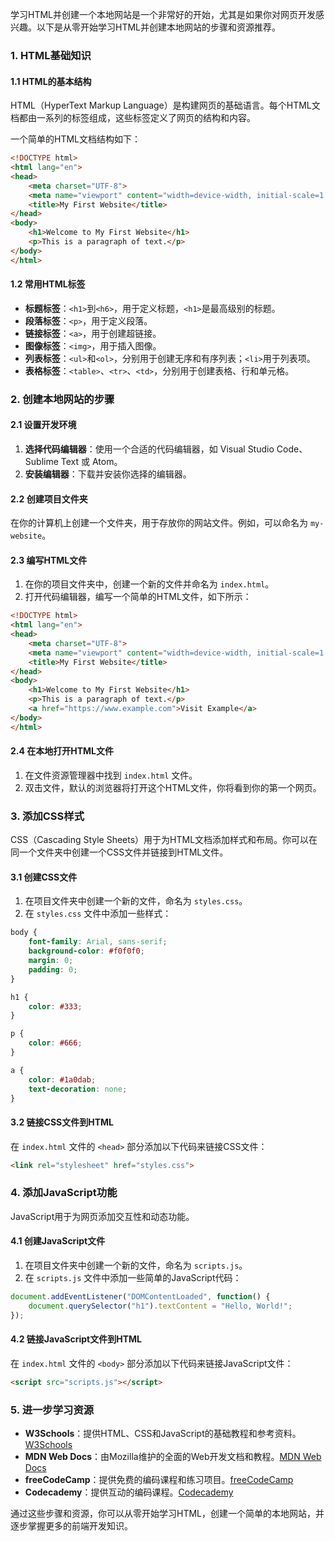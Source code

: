 学习HTML并创建一个本地网站是一个非常好的开始，尤其是如果你对网页开发感兴趣。以下是从零开始学习HTML并创建本地网站的步骤和资源推荐。

### 1. HTML基础知识

#### 1.1 HTML的基本结构

HTML（HyperText Markup Language）是构建网页的基础语言。每个HTML文档都由一系列的标签组成，这些标签定义了网页的结构和内容。

一个简单的HTML文档结构如下：

```html
<!DOCTYPE html>
<html lang="en">
<head>
    <meta charset="UTF-8">
    <meta name="viewport" content="width=device-width, initial-scale=1.0">
    <title>My First Website</title>
</head>
<body>
    <h1>Welcome to My First Website</h1>
    <p>This is a paragraph of text.</p>
</body>
</html>
```

#### 1.2 常用HTML标签

- **标题标签**：`<h1>`到`<h6>`，用于定义标题，`<h1>`是最高级别的标题。
- **段落标签**：`<p>`，用于定义段落。
- **链接标签**：`<a>`，用于创建超链接。
- **图像标签**：`<img>`，用于插入图像。
- **列表标签**：`<ul>`和`<ol>`，分别用于创建无序和有序列表；`<li>`用于列表项。
- **表格标签**：`<table>`、`<tr>`、`<td>`，分别用于创建表格、行和单元格。

### 2. 创建本地网站的步骤

#### 2.1 设置开发环境

1. **选择代码编辑器**：使用一个合适的代码编辑器，如 Visual Studio Code、Sublime Text 或 Atom。
2. **安装编辑器**：下载并安装你选择的编辑器。

#### 2.2 创建项目文件夹

在你的计算机上创建一个文件夹，用于存放你的网站文件。例如，可以命名为 `my-website`。

#### 2.3 编写HTML文件

1. 在你的项目文件夹中，创建一个新的文件并命名为 `index.html`。
2. 打开代码编辑器，编写一个简单的HTML文件，如下所示：

```html
<!DOCTYPE html>
<html lang="en">
<head>
    <meta charset="UTF-8">
    <meta name="viewport" content="width=device-width, initial-scale=1.0">
    <title>My First Website</title>
</head>
<body>
    <h1>Welcome to My First Website</h1>
    <p>This is a paragraph of text.</p>
    <a href="https://www.example.com">Visit Example</a>
</body>
</html>
```

#### 2.4 在本地打开HTML文件

1. 在文件资源管理器中找到 `index.html` 文件。
2. 双击文件，默认的浏览器将打开这个HTML文件，你将看到你的第一个网页。

### 3. 添加CSS样式

CSS（Cascading Style Sheets）用于为HTML文档添加样式和布局。你可以在同一个文件夹中创建一个CSS文件并链接到HTML文件。

#### 3.1 创建CSS文件

1. 在项目文件夹中创建一个新的文件，命名为 `styles.css`。
2. 在 `styles.css` 文件中添加一些样式：

```css
body {
    font-family: Arial, sans-serif;
    background-color: #f0f0f0;
    margin: 0;
    padding: 0;
}

h1 {
    color: #333;
}

p {
    color: #666;
}

a {
    color: #1a0dab;
    text-decoration: none;
}
```

#### 3.2 链接CSS文件到HTML

在 `index.html` 文件的 `<head>` 部分添加以下代码来链接CSS文件：

```html
<link rel="stylesheet" href="styles.css">
```

### 4. 添加JavaScript功能

JavaScript用于为网页添加交互性和动态功能。

#### 4.1 创建JavaScript文件

1. 在项目文件夹中创建一个新的文件，命名为 `scripts.js`。
2. 在 `scripts.js` 文件中添加一些简单的JavaScript代码：

```javascript
document.addEventListener("DOMContentLoaded", function() {
    document.querySelector("h1").textContent = "Hello, World!";
});
```

#### 4.2 链接JavaScript文件到HTML

在 `index.html` 文件的 `<body>` 部分添加以下代码来链接JavaScript文件：

```html
<script src="scripts.js"></script>
```

### 5. 进一步学习资源

- **W3Schools**：提供HTML、CSS和JavaScript的基础教程和参考资料。[W3Schools](https://www.w3schools.com/)
- **MDN Web Docs**：由Mozilla维护的全面的Web开发文档和教程。[MDN Web Docs](https://developer.mozilla.org/)
- **freeCodeCamp**：提供免费的编码课程和练习项目。[freeCodeCamp](https://www.freecodecamp.org/)
- **Codecademy**：提供互动的编码课程。[Codecademy](https://www.codecademy.com/)

通过这些步骤和资源，你可以从零开始学习HTML，创建一个简单的本地网站，并逐步掌握更多的前端开发知识。
